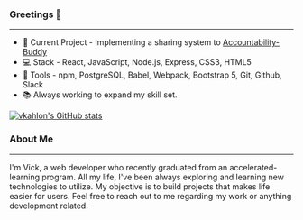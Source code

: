### Greetings 👋
---

- :construction: Current Project - Implementing a sharing system to [Accountability-Buddy](https://github.com/vkahlon/accountability-buddy)
- :computer: Stack - React, JavaScript, Node.js, Express, CSS3, HTML5
- :hammer: Tools - npm, PostgreSQL, Babel, Webpack, Bootstrap 5, Git, Github, Slack
- :books: Always working to expand my skill set.

[![vkahlon's GitHub stats](https://github-readme-stats.vercel.app/api?username=vkahlon&theme=github_dark&&show_icons=true&hide=stars,contribs)](https://github.com/vkahlon/github-readme-stats)

### About Me
---

I'm Vick, a web developer who recently graduated from an accelerated-learning program.  All my life, I've been always exploring and learning new technologies to utilize. My objective is to build projects that makes life easier for users. Feel free to reach out to me regarding my work or anything development related. 
